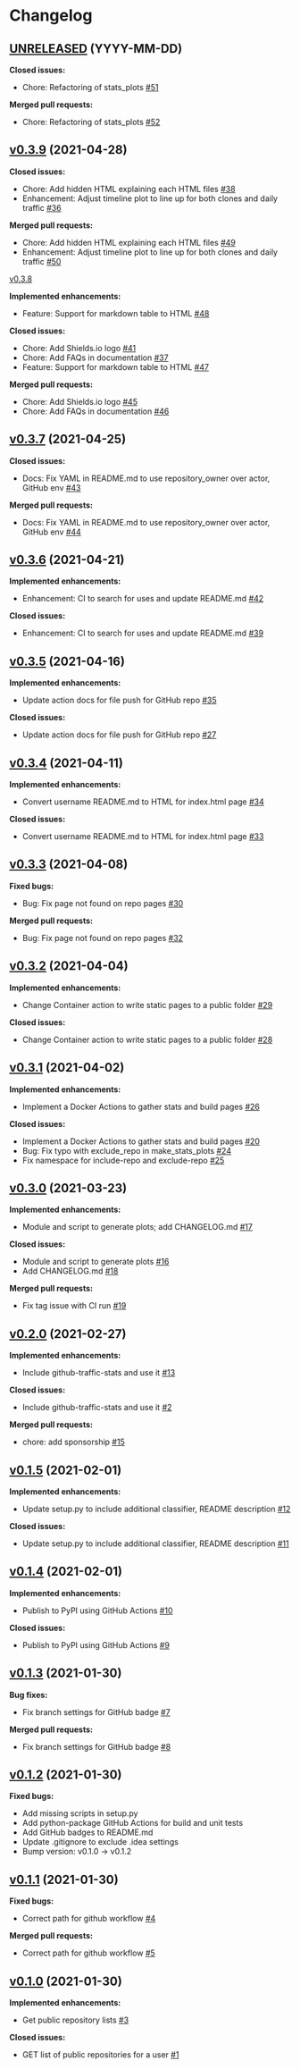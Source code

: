 # Changelog

## [UNRELEASED](https://github.com/astrochun/github-stats-pages/tree/HEAD) (YYYY-MM-DD)

**Closed issues:**
 - Chore: Refactoring of stats_plots [#51](http://github.com/astrochun/github-stats-pages/issues/51)

**Merged pull requests:**
 - Chore: Refactoring of stats_plots [#52](http://github.com/astrochun/github-stats-pages/pull/53)


## [v0.3.9](https://github.com/astrochun/github-stats-pages/tree/v0.3.9) (2021-04-28)

**Closed issues:**
 - Chore: Add hidden HTML explaining each HTML files [#38](http://github.com/astrochun/github-stats-pages/issues/38)
 - Enhancement: Adjust timeline plot to line up for both clones and daily traffic [#36](http://github.com/astrochun/github-stats-pages/issues/36)

**Merged pull requests:**
 - Chore: Add hidden HTML explaining each HTML files [#49](http://github.com/astrochun/github-stats-pages/pull/49)
 - Enhancement: Adjust timeline plot to line up for both clones and daily traffic [#50](http://github.com/astrochun/github-stats-pages/pull/50)


[v0.3.8](https://github.com/astrochun/github-stats-pages/tree/v0.3.8)

**Implemented enhancements:**
 - Feature: Support for markdown table to HTML [#48](http://github.com/astrochun/github-stats-pages/pull/48)

**Closed issues:**
 - Chore: Add Shields.io logo [#41](http://github.com/astrochun/github-stats-pages/issues/41)
 - Chore: Add FAQs in documentation [#37](http://github.com/astrochun/github-stats-pages/issues/37)
 - Feature: Support for markdown table to HTML [#47](http://github.com/astrochun/github-stats-pages/issues/47)

**Merged pull requests:**
 - Chore: Add Shields.io logo [#45](http://github.com/astrochun/github-stats-pages/pull/45)
 - Chore: Add FAQs in documentation [#46](http://github.com/astrochun/github-stats-pages/pull/46)


## [v0.3.7](https://github.com/astrochun/github-stats-pages/tree/v0.3.7) (2021-04-25)

**Closed issues:**
 - Docs: Fix YAML in README.md to use repository_owner over actor, GitHub env [#43](http://github.com/astrochun/github-stats-pages/issues/43)

**Merged pull requests:**
 - Docs: Fix YAML in README.md to use repository_owner over actor, GitHub env [#44](http://github.com/astrochun/github-stats-pages/pull/44)


## [v0.3.6](https://github.com/astrochun/github-stats-pages/tree/v0.3.6) (2021-04-21)

**Implemented enhancements:**
 - Enhancement: CI to search for uses and update README.md [#42](http://github.com/astrochun/github-stats-pages/pull/42)

**Closed issues:**
 - Enhancement: CI to search for uses and update README.md [#39](http://github.com/astrochun/github-stats-pages/issues/39)


## [v0.3.5](https://github.com/astrochun/github-stats-pages/tree/HEAD) (2021-04-16)

**Implemented enhancements:**
 - Update action docs for file push for GitHub repo [#35](http://github.com/astrochun/github-stats-pages/pull/35)

**Closed issues:**
 - Update action docs for file push for GitHub repo [#27](http://github.com/astrochun/github-stats-pages/issues/27)


## [v0.3.4](https://github.com/astrochun/github-stats-pages/tree/v0.3.4) (2021-04-11)

**Implemented enhancements:**
 -  Convert username README.md to HTML for index.html page [#34](http://github.com/astrochun/github-stats-pages/pull/34)

**Closed issues:**
 - Convert username README.md to HTML for index.html page [#33](http://github.com/astrochun/github-stats-pages/issues/33)


## [v0.3.3](https://github.com/astrochun/github-stats-pages/tree/v0.3.3) (2021-04-08)

**Fixed bugs:**
 - Bug: Fix page not found on repo pages [#30](http://github.com/astrochun/github-stats-pages/issues/30)

**Merged pull requests:**
 - Bug: Fix page not found on repo pages [#32](http://github.com/astrochun/github-stats-pages/pull/32)


## [v0.3.2](https://github.com/astrochun/github-stats-pages/tree/v0.3.2) (2021-04-04)

**Implemented enhancements:**
 - Change Container action to write static pages to a public folder [#29](http://github.com/astrochun/github-stats-pages/pull/29)

**Closed issues:**
 - Change Container action to write static pages to a public folder [#28](http://github.com/astrochun/github-stats-pages/issues/28)


## [v0.3.1](https://github.com/astrochun/github-stats-pages/tree/v0.3.1) (2021-04-02)

**Implemented enhancements:**
 - Implement a Docker Actions to gather stats and build pages [#26](http://github.com/astrochun/github-stats-pages/pull/26)

**Closed issues:**
 - Implement a Docker Actions to gather stats and build pages [#20](http://github.com/astrochun/github-stats-pages/issues/20)
 - Bug: Fix typo with exclude_repo in make_stats_plots [#24](http://github.com/astrochun/github-stats-pages/issues/24)
 - Fix namespace for include-repo and exclude-repo [#25](http://github.com/astrochun/github-stats-pages/issues/25)


## [v0.3.0](https://github.com/astrochun/github-stats-pages/tree/v0.3.0) (2021-03-23)

**Implemented enhancements:**
 - Module and script to generate plots; add CHANGELOG.md [#17](https://github.com/astrochun/github-stats-pages/pull/17)

**Closed issues:**
 - Module and script to generate plots [#16](http://github.com/astrochun/github-stats-pages/issues/16)
 - Add CHANGELOG.md [#18](http://github.com/astrochun/github-stats-pages/issues/18)

**Merged pull requests:**
 - Fix tag issue with CI run [#19](https://github.com/astrochun/github-stats-pages/pull/19)


## [v0.2.0](https://github.com/astrochun/github-stats-pages/tree/v0.2.0) (2021-02-27)

**Implemented enhancements:**
 - Include github-traffic-stats and use it [#13](http://github.com/astrochun/github-stats-pages/pull/13)

**Closed issues:**
 - Include github-traffic-stats and use it [#2](http://github.com/astrochun/github-stats-pages/issues/2)

**Merged pull requests:**
 - chore: add sponsorship [#15](https://github.com/astrochun/github-stats-pages/pull/15)


## [v0.1.5](https://github.com/astrochun/github-stats-pages/tree/v0.1.5) (2021-02-01)

**Implemented enhancements:**
 - Update setup.py to include additional classifier, README description [#12](http://github.com/astrochun/github-stats-pages/pull/12)

**Closed issues:**
 - Update setup.py to include additional classifier, README description [#11](http://github.com/astrochun/github-stats-pages/issues/11)


## [v0.1.4](https://github.com/astrochun/github-stats-pages/tree/v0.1.4) (2021-02-01)

**Implemented enhancements:**
 - Publish to PyPI using GitHub Actions [#10](http://github.com/astrochun/github-stats-pages/pull/10)

**Closed issues:**
 - Publish to PyPI using GitHub Actions [#9](http://github.com/astrochun/github-stats-pages/issues/9)


## [v0.1.3](https://github.com/astrochun/github-stats-pages/tree/v0.1.3) (2021-01-30)

**Bug fixes:**
 - Fix branch settings for GitHub badge [#7](http://github.com/astrochun/github-stats-pages/issues/7)

**Merged pull requests:**
 - Fix branch settings for GitHub badge [#8](http://github.com/astrochun/github-stats-pages/pull/8)


## [v0.1.2](https://github.com/astrochun/github-stats-pages/tree/v0.1.2) (2021-01-30)

**Fixed bugs:**
 - Add missing scripts in setup.py
 - Add python-package GitHub Actions for build and unit tests
 - Add GitHub badges to README.md
 - Update .gitignore to exclude .idea settings
 - Bump version: v0.1.0 -> v0.1.2


## [v0.1.1](https://github.com/astrochun/github-stats-pages/tree/v0.1.1) (2021-01-30)

**Fixed bugs:**
 - Correct path for github workflow [#4](http://github.com/astrochun/github-stats-pages/issues/4)

**Merged pull requests:**
 - Correct path for github workflow [#5](http://github.com/astrochun/github-stats-pages/pull/5)


## [v0.1.0](https://github.com/astrochun/github-stats-pages/tree/v0.1.0) (2021-01-30)

**Implemented enhancements:**
 - Get public repository lists [#3](http://github.com/astrochun/github-stats-pages/pull/3)

**Closed issues:**
 - GET list of public repositories for a user [#1](http://github.com/astrochun/github-stats-pages/issues/1)


<!-- TEMPLATE
## [vXX.YY.ZZ](https://github.com/astrochun/github-stats-pages/tree/vXX.YY.ZZ) (YYYY-MM-DD)

**Implemented enhancements:**
 - `______` [#XX](http://github.com/astrochun/github-stats-pages/pull/XX)

**Fixed bugs:**
 - `______` [#XX](http://github.com/astrochun/github-stats-pages/issues/XX)

**Closed issues:**
 - `______` [#XX](http://github.com/astrochun/github-stats-pages/issues/XX)

**Merged pull requests:**
 - `______` [#XX](http://github.com/astrochun/github-stats-pages/pull/XX)

-->